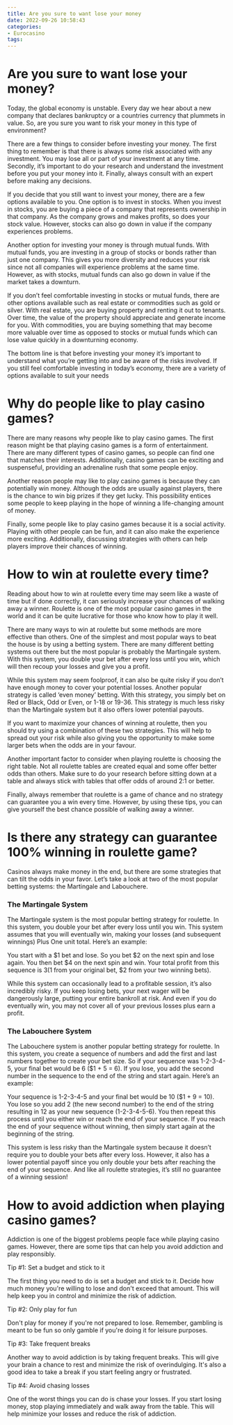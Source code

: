 ```yaml
---
title: Are you sure to want lose your money
date: 2022-09-26 10:58:43
categories:
- Eurocasino
tags:
---
```



#  Are you sure to want lose your money?

Today, the global economy is unstable. Every day we hear about a new company that declares bankruptcy or a countries currency that plummets in value. So, are you sure you want to risk your money in this type of environment?

There are a few things to consider before investing your money. The first thing to remember is that there is always some risk associated with any investment. You may lose all or part of your investment at any time. Secondly, it’s important to do your research and understand the investment before you put your money into it. Finally, always consult with an expert before making any decisions.

If you decide that you still want to invest your money, there are a few options available to you. One option is to invest in stocks. When you invest in stocks, you are buying a piece of a company that represents ownership in that company. As the company grows and makes profits, so does your stock value. However, stocks can also go down in value if the company experiences problems.

Another option for investing your money is through mutual funds. With mutual funds, you are investing in a group of stocks or bonds rather than just one company. This gives you more diversity and reduces your risk since not all companies will experience problems at the same time. However, as with stocks, mutual funds can also go down in value if the market takes a downturn.

If you don’t feel comfortable investing in stocks or mutual funds, there are other options available such as real estate or commodities such as gold or silver. With real estate, you are buying property and renting it out to tenants. Over time, the value of the property should appreciate and generate income for you. With commodities, you are buying something that may become more valuable over time as opposed to stocks or mutual funds which can lose value quickly in a downturning economy.

The bottom line is that before investing your money it’s important to understand what you’re getting into and be aware of the risks involved. If you still feel comfortable investing in today’s economy, there are a variety of options available to suit your needs

#  Why do people like to play casino games?

There are many reasons why people like to play casino games. The first reason might be that playing casino games is a form of entertainment. There are many different types of casino games, so people can find one that matches their interests. Additionally, casino games can be exciting and suspenseful, providing an adrenaline rush that some people enjoy.

Another reason people may like to play casino games is because they can potentially win money. Although the odds are usually against players, there is the chance to win big prizes if they get lucky. This possibility entices some people to keep playing in the hope of winning a life-changing amount of money.

Finally, some people like to play casino games because it is a social activity. Playing with other people can be fun, and it can also make the experience more exciting. Additionally, discussing strategies with others can help players improve their chances of winning.

#  How to win at roulette every time?

Reading about how to win at roulette every time may seem like a waste of time but if done correctly, it can seriously increase your chances of walking away a winner. Roulette is one of the most popular casino games in the world and it can be quite lucrative for those who know how to play it well.

There are many ways to win at roulette but some methods are more effective than others. One of the simplest and most popular ways to beat the house is by using a betting system. There are many different betting systems out there but the most popular is probably the Martingale system. With this system, you double your bet after every loss until you win, which will then recoup your losses and give you a profit.

While this system may seem foolproof, it can also be quite risky if you don’t have enough money to cover your potential losses. Another popular strategy is called ‘even money’ betting. With this strategy, you simply bet on Red or Black, Odd or Even, or 1-18 or 19-36. This strategy is much less risky than the Martingale system but it also offers lower potential payouts.

If you want to maximize your chances of winning at roulette, then you should try using a combination of these two strategies. This will help to spread out your risk while also giving you the opportunity to make some larger bets when the odds are in your favour.

Another important factor to consider when playing roulette is choosing the right table. Not all roulette tables are created equal and some offer better odds than others. Make sure to do your research before sitting down at a table and always stick with tables that offer odds of around 2:1 or better.

Finally, always remember that roulette is a game of chance and no strategy can guarantee you a win every time. However, by using these tips, you can give yourself the best chance possible of walking away a winner.

#  Is there any strategy can guarantee 100% winning in roulette game?

Casinos always make money in the end, but there are some strategies that can tilt the odds in your favor. Let’s take a look at two of the most popular betting systems: the Martingale and Labouchere.

### The Martingale System

The Martingale system is the most popular betting strategy for roulette. In this system, you double your bet after every loss until you win. This system assumes that you will eventually win, making your losses (and subsequent winnings) Plus One unit total. Here’s an example:

You start with a $1 bet and lose. So you bet $2 on the next spin and lose again. You then bet $4 on the next spin and win. Your total profit from this sequence is $3 ($1 from your original bet, $2 from your two winning bets).

While this system can occasionally lead to a profitable session, it’s also incredibly risky. If you keep losing bets, your next wager will be dangerously large, putting your entire bankroll at risk. And even if you do eventually win, you may not cover all of your previous losses plus earn a profit.

### The Labouchere System

The Labouchere system is another popular betting strategy for roulette. In this system, you create a sequence of numbers and add the first and last numbers together to create your bet size. So if your sequence was 1-2-3-4-5, your final bet would be 6 ($1 + 5 = 6). If you lose, you add the second number in the sequence to the end of the string and start again. Here’s an example:

Your sequence is 1-2-3-4-5 and your final bet would be 10 ($1 + 9 = 10). You lose so you add 2 (the new second number) to the end of the string resulting in 12 as your new sequence (1-2-3-4-5-6). You then repeat this process until you either win or reach the end of your sequence. If you reach the end of your sequence without winning, then simply start again at the beginning of the string.

This system is less risky than the Martingale system because it doesn’t require you to double your bets after every loss. However, it also has a lower potential payoff since you only double your bets after reaching the end of your sequence. And like all roulette strategies, it’s still no guarantee of a winning session!

#  How to avoid addiction when playing casino games?

Addiction is one of the biggest problems people face while playing casino games. However, there are some tips that can help you avoid addiction and play responsibly.

Tip #1: Set a budget and stick to it

The first thing you need to do is set a budget and stick to it. Decide how much money you're willing to lose and don't exceed that amount. This will help keep you in control and minimize the risk of addiction.

Tip #2: Only play for fun

Don't play for money if you're not prepared to lose. Remember, gambling is meant to be fun so only gamble if you're doing it for leisure purposes.

Tip #3: Take frequent breaks

Another way to avoid addiction is by taking frequent breaks. This will give your brain a chance to rest and minimize the risk of overindulging. It's also a good idea to take a break if you start feeling angry or frustrated.

Tip #4: Avoid chasing losses

One of the worst things you can do is chase your losses. If you start losing money, stop playing immediately and walk away from the table. This will help minimize your losses and reduce the risk of addiction.
